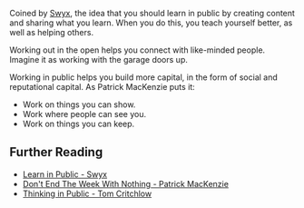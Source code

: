 Coined by [Swyx](https://www.swyx.io/learn-in-public/), the idea that you should learn in public by creating content and sharing what you learn. When you do this, you teach yourself better, as well as helping others. 

Working out in the open helps you connect with like-minded people. Imagine it as working with the garage doors up. 

Working in public helps you build more capital, in the form of social and reputational capital. As Patrick MacKenzie puts it: 

* Work on things you can show. 
* Work where people can see you. 
* Work on things you can keep. 

## Further Reading

* [Learn in Public - Swyx](https://www.swyx.io/learn-in-public/)
* [Don't End The Week With Nothing - Patrick MacKenzie](https://training.kalzumeus.com/newsletters/archive/do-not-end-the-week-with-nothing)
* [Thinking in Public - Tom Critchlow](https://tomcritchlow.com/2020/07/23/thinking-in-public/)